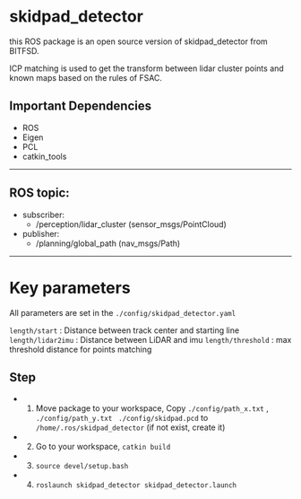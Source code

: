 # skidpad_detector

this ROS package is an open source version of skidpad_detector from BITFSD.

ICP matching is used to get the transform between lidar cluster points and known maps based on the rules of FSAC.

## Important Dependencies
* ROS
* Eigen
* PCL
* catkin_tools

---
## ROS topic:
* subscriber:
	- /perception/lidar_cluster (sensor_msgs/PointCloud)
* publisher:	
	- /planning/global_path (nav_msgs/Path)

---
# Key parameters

All parameters are set in the `./config/skidpad_detector.yaml`  

`length/start` : Distance between track center and starting line
`length/lidar2imu` : Distance between LiDAR and imu
`length/threshold` : max threshold distance for points matching

## Step

* 1. Move package to your workspace, Copy ` ./config/path_x.txt ` , ` ./config/path_y.txt` ` ./config/skidpad.pcd` to `/home/.ros/skidpad_detector` (if not exist, create it)
* 2. Go to your workspace,  `catkin build`
* 3. `source devel/setup.bash`
* 4. `roslaunch skidpad_detector skidpad_detector.launch`
